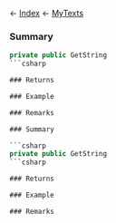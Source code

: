 ← [Index](Api-Index) ← [MyTexts](VRage.MyTexts)

### Summary

```csharp
private public GetString
```csharp

### Returns

### Example

### Remarks

### Summary

```csharp
private public GetString
```csharp

### Returns

### Example

### Remarks

